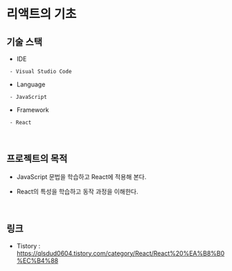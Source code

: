 # 리액트의 기초

## 기술 스택
* IDE
```
 - Visual Studio Code
```
* Language
```
 - JavaScript
```
* Framework
```
 - React
```
</br>

## 프로젝트의 목적
* JavaScript 문법을 학습하고 React에 적용해 본다.

* React의 특성을 학습하고 동작 과정을 이해한다. 
</br>

## 링크
* Tistory : https://qlsdud0604.tistory.com/category/React/React%20%EA%B8%B0%EC%B4%88
